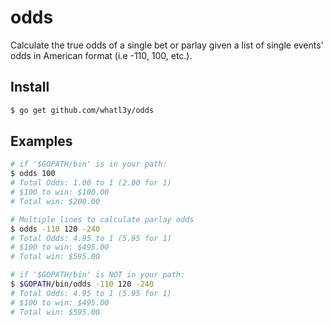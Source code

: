 # odds

Calculate the true odds of a single bet or parlay given a
list of single events' odds in American format (i.e -110, 100, etc.).

## Install

```sh
$ go get github.com/whatl3y/odds
```

## Examples

```sh
# if '$GOPATH/bin' is in your path:
$ odds 100
# Total Odds: 1.00 to 1 (2.00 for 1)
# $100 to win: $100.00
# Total win: $200.00

# Multiple lines to calculate parlay odds
$ odds -110 120 -240
# Total Odds: 4.95 to 1 (5.95 for 1)
# $100 to win: $495.00
# Total win: $595.00

# if '$GOPATH/bin' is NOT in your path:
$ $GOPATH/bin/odds -110 120 -240
# Total Odds: 4.95 to 1 (5.95 for 1)
# $100 to win: $495.00
# Total win: $595.00
```
